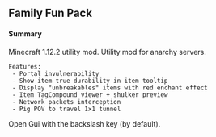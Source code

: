 ## Family Fun Pack

#### Summary

Minecraft 1.12.2 utility mod. Utility mod for anarchy servers.

```
Features:
 - Portal invulnerability
 - Show item true durability in item tooltip
 - Display "unbreakables" items with red enchant effect
 - Item TagCompound viewer + shulker preview
 - Network packets interception
 - Pig POV to travel 1x1 tunnel
```

Open Gui with the backslash key (by default).
